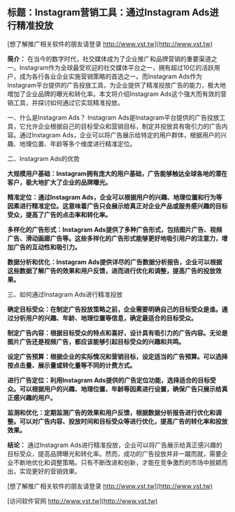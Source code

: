 ## **标题：Instagram营销工具：通过Instagram Ads进行精准投放**

[想了解推广相关软件的朋友请登录 http://www.vst.tw](http://www.vst.tw)

**简介：**
在当今的数字时代，社交媒体成为了企业推广和品牌营销的重要渠道之一。Instagram作为全球最受欢迎的社交媒体平台之一，拥有超过10亿的活跃用户，成为各行各业企业实施营销策略的首选之一。而Instagram Ads作为Instagram平台提供的广告投放工具，为企业提供了精准投放广告的能力，极大地增加了企业品牌的曝光和转化率。本文将介绍Instagram Ads这个强大而有效的营销工具，并探讨如何通过它实现精准投放。

一、什么是Instagram Ads？
Instagram Ads是Instagram平台提供的广告投放工具，它允许企业根据自己的目标受众和营销目标，制定并投放具有吸引力的广告内容。通过Instagram Ads，企业可以将广告展示给特定的用户群体，根据用户的兴趣、地理位置、年龄等多个维度进行精准定位。

二、Instagram Ads的优势

**大规模用户基础：Instagram拥有庞大的用户基础，广告能够触达全球各地的潜在客户，极大地扩大了企业的品牌曝光。**

**精准定位：通过Instagram Ads，企业可以根据用户的兴趣、地理位置和行为等因素进行精准定位。这意味着广告只会展示给真正对企业产品或服务感兴趣的目标受众，提高了广告的点击率和转化率。**

**多样化的广告形式：Instagram Ads提供了多种广告形式，包括图片广告、视频广告、滑动画廊广告等。这些多样化的广告形式能够更好地吸引用户的注意力，增加广告的互动性和吸引力。**

**数据分析和优化：Instagram Ads提供详尽的广告数据分析报告，企业可以根据这些数据了解广告的效果和用户反馈，进而进行优化和调整，提高广告的投放效果。**

三、如何通过Instagram Ads进行精准投放

**确定目标受众：在制定广告投放策略之前，企业需要明确自己的目标受众是谁。通过分析用户的兴趣、年龄、地理位置等信息，确定最适合的目标受众。**

**制定广告内容：根据目标受众的特点和喜好，设计具有吸引力的广告内容。无论是图片广告还是视频广告，都应该能够引起目标受众的兴趣和共鸣。**

**设定广告预算：根据企业的实际情况和营销目标，设定适当的广告预算。可以选择按点击量、展示量或转化量等不同的计费方式。**

**进行广告定位：利用Instagram Ads提供的广告定位功能，选择适合的目标受众。可以根据用户的兴趣、地理位置、年龄等因素进行设置，确保广告只展示给真正感兴趣的用户。**

**监测和优化：定期监测广告的效果和用户反馈，根据数据分析报告进行优化和调整。可以对广告内容、投放时间和目标受众等进行优化，提高广告的转化率和投放效果。**

**结论：**
通过Instagram Ads进行精准投放，企业可以将广告展示给真正感兴趣的目标受众，提高品牌曝光和转化率。然而，成功的广告投放并非一蹴而就，需要企业不断地优化和调整策略。只有不断改进和创新，才能在竞争激烈的市场中脱颖而出，实现更好的营销效果。

[想了解推广相关软件的朋友请登录 http://www.vst.tw](http://www.vst.tw)


[访问软件官网 http://www.vst.tw](http://www.vst.tw)
